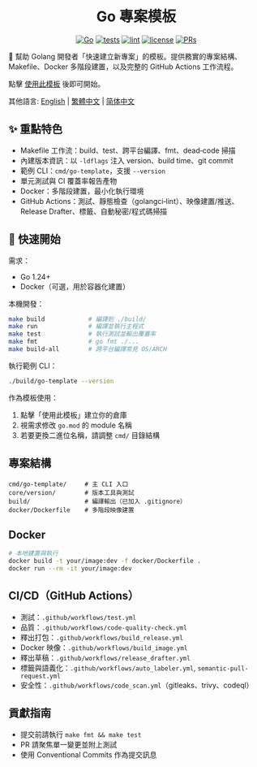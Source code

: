 <center>

# Go 專案模板

[![Go](https://img.shields.io/badge/Go-1.24+-00ADD8?logo=go&logoColor=white)](https://go.dev/dl/)
[![tests](https://github.com/Mai0313/go_template/actions/workflows/test.yml/badge.svg)](.github/workflows/test.yml)
[![lint](https://github.com/Mai0313/go_template/actions/workflows/code-quality-check.yml/badge.svg)](.github/workflows/code-quality-check.yml)
[![license](https://img.shields.io/badge/License-MIT-green.svg?labelColor=gray)](LICENSE)
[![PRs](https://img.shields.io/badge/PRs-welcome-brightgreen.svg)](../../pulls)

</center>

🚀 幫助 Golang 開發者「快速建立新專案」的模板。提供務實的專案結構、Makefile、Docker 多階段建置，以及完整的 GitHub Actions 工作流程。

點擊 [使用此模板](../../generate) 後即可開始。

其他語言: [English](README.md) | [繁體中文](README.zh-TW.md) | [简体中文](README.zh-CN.md)

## ✨ 重點特色

- Makefile 工作流：build、test、跨平台編譯、fmt、dead‑code 掃描
- 內建版本資訊：以 `-ldflags` 注入 version、build time、git commit
- 範例 CLI：`cmd/go-template`，支援 `--version`
- 單元測試與 CI 覆蓋率報告產物
- Docker：多階段建置，最小化執行環境
- GitHub Actions：測試、靜態檢查（golangci‑lint）、映像建置/推送、Release Drafter、標籤、自動秘密/程式碼掃描

## 🚀 快速開始

需求：

- Go 1.24+
- Docker（可選，用於容器化建置）

本機開發：

```bash
make build            # 編譯到 ./build/
make run              # 編譯並執行主程式
make test             # 執行測試並輸出覆蓋率
make fmt              # go fmt ./...
make build-all        # 跨平台編譯常見 OS/ARCH
```

執行範例 CLI：

```bash
./build/go-template --version
```

作為模板使用：

1. 點擊「使用此模板」建立你的倉庫
2. 視需求修改 `go.mod` 的 module 名稱
3. 若要更換二進位名稱，請調整 `cmd/` 目錄結構

## 專案結構

```text
cmd/go-template/     # 主 CLI 入口
core/version/        # 版本工具與測試
build/               # 編譯輸出（已加入 .gitignore）
docker/Dockerfile    # 多階段映像建置
```

## Docker

```bash
# 本地建置與執行
docker build -t your/image:dev -f docker/Dockerfile .
docker run --rm -it your/image:dev
```

## CI/CD（GitHub Actions）

- 測試：`.github/workflows/test.yml`
- 品質：`.github/workflows/code-quality-check.yml`
- 釋出打包：`.github/workflows/build_release.yml`
- Docker 映像：`.github/workflows/build_image.yml`
- 釋出草稿：`.github/workflows/release_drafter.yml`
- 標籤與語義化：`.github/workflows/auto_labeler.yml`, `semantic-pull-request.yml`
- 安全性：`.github/workflows/code_scan.yml`（gitleaks、trivy、codeql）

## 貢獻指南

- 提交前請執行 `make fmt && make test`
- PR 請聚焦單一變更並附上測試
- 使用 Conventional Commits 作為提交訊息

